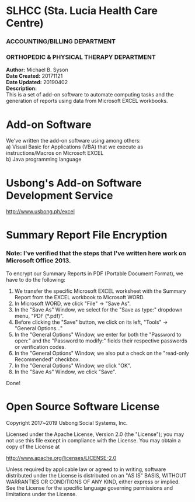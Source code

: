 # SLHCC (Sta. Lucia Health Care Centre)
### ACCOUNTING/BILLING DEPARTMENT
### ORTHOPEDIC & PHYSICAL THERAPY DEPARTMENT
<b>Author:</b> Michael B. Syson</br>
<b>Date Created:</b> 20171121</br>
<b>Date Updated:</b> 20190402</br>
<b>Description:</b></br>
This is a set of add-on software to automate computing tasks and the generation of reports using data from Microsoft EXCEL workbooks.</br>

# Add-on Software
We've written the add-on software using among others:</br>
a) Visual Basic for Applications (VBA) that we execute as instructions/Macros on Microsoft EXCEL</br>
b) Java programming language

# Usbong's Add-on Software Development Service
http://www.usbong.ph/excel

# Summary Report File Encryption
### Note: I've verified that the steps that I've written here work on Microsoft Office 2013. 
To encrypt our Summary Reports in PDF (Portable Document Format), we have to do the following:</br>
1) We transfer the specific Microsoft EXCEL worksheet with the Summary Report from the EXCEL workbook to Microsoft WORD.</br>
2) In Microsoft WORD, we click "File" -> "Save As".</br>
3) In the "Save As" Window, we select for the "Save as type:" dropdown menu, "PDF (\*.pdf)".</br>
4) Before clicking the "Save" button, we click on its left, "Tools" -> "General Options..."</br>
5) In the "General Options" Window, we enter for both the "Password to open:" and the "Password to modify:" fields their respective passwords or verification codes.</br>
6) In the "General Options" Window, we also put a check on the "read-only Recommended" checkbox.</br>
7) In the "General Options" Window, we click "OK".</br>
8) In the "Save As" Window, we click "Save".</br>

Done!

# Open Source Software License
Copyright 2017~2019 Usbong Social Systems, Inc.

Licensed under the Apache License, Version 2.0 (the "License"); you may not use this file except in compliance with the License. You may obtain a copy of the License at

   http://www.apache.org/licenses/LICENSE-2.0
  
Unless required by applicable law or agreed to in writing, software distributed under the License is distributed on an "AS IS" BASIS, WITHOUT WARRANTIES OR CONDITIONS OF ANY KIND, either express or implied. See the License for the specific language governing permissions and limitations under the License.
